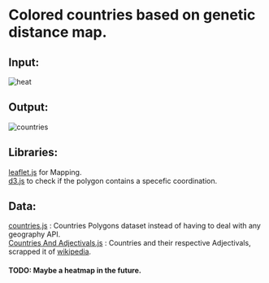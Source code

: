 # Colored countries based on genetic distance map.

## Input:
![heat](https://user-images.githubusercontent.com/73950268/201489195-00b343dc-fc53-4490-a464-69fc71c6ec62.PNG)
## Output:
![countries](https://user-images.githubusercontent.com/73950268/201489196-34bb6d79-2c53-458f-bb04-5075a7cb03cb.PNG)
## Libraries:
[leaflet.js](https://leafletjs.com/) for Mapping.
<br>
[d3.js](https://d3js.org/) to check if the polygon contains a specefic coordination.
<br>
## Data: 
[countries.js](https://datahub.io/core/geo-countries) : Countries Polygons dataset instead of having to deal with any geography API. 
<br>
[Countries And Adjectivals.js](https://github.com/J43fura/Scrap-Wikipedia-Countries-Adjectivals) : Countries and their respective Adjectivals, scrapped it of
[wikipedia](https://en.wikipedia.org/wiki/List_of_adjectival_and_demonymic_forms_for_countries_and_nations).
<br>

#### TODO: Maybe a heatmap in the future.

